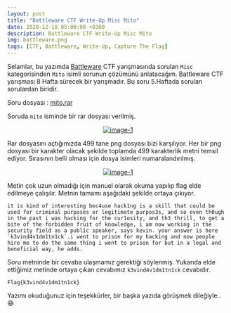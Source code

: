 ```yaml
---
layout: post
title: "Battleware CTF Write-Up Misc Mito"
date: 2020-12-18 05:00:00 +0300
description: Battleware CTF Write-Up Misc Mito
img: battleware.png
tags: [CTF, Battleware, Write-Up, Capture The Flag]
---
```

Selamlar, bu yazımda [Battleware] CTF yarışmasında sorulan `Misc` kategorisinden `Mito` isimli sorunun çözümünü anlatacağım. Battleware CTF yarışması 8 Hafta sürecek bir yarışmadır. Bu soru 5.Haftada sorulan sorulardan biridir.

Soru dosyası : [mito.rar]

Soruda `mito` isminde bir rar dosyası verilmiş.

<center>
  <div>
      <a class="example-image-link" href="{{site.baseurl}}/assets/img/bw-40.png" data-lightbox="example-1"><img class="example-image" src="{{site.baseurl}}/assets/img/bw-40.png" alt="image-1" /></a>
	</div>
</center>

Rar dosyasını açtığımızda 499 tane png dosyası bizi karşılıyor. Her bir png dosyası bir karakter olacak şekilde toplamda 499 karakterlik metni temsil ediyor. Sırasının belli olması için dosya isimleri numaralandırılmış.

<center>
  <div>
      <a class="example-image-link" href="{{site.baseurl}}/assets/img/bw-41.png" data-lightbox="example-1"><img class="example-image" src="{{site.baseurl}}/assets/img/bw-41.png" alt="image-1" /></a>
	</div>
</center>

Metin çok uzun olmadığı için manuel olarak okuma yapılıp flag elde edilmeye çalışılır. Metnin tamamı aşağıdaki şekilde ortaya çıkıyor.

```
it is kind of interesting bec4use hack1ng is a skill that could be used for criminal purposes or legitimate purpos3s, and so even th0ugh in the past i was hacking for the cur1osity, and th3 thrill, to get a bite of the forbidden fruit of knowledge, i am now working in the security field as a public speaker, says kevin. your answer is here `k3vind4v1dm1tn1ck`.i went to prison for my hacking and now people hire me to do the same thing i went to prison for but in a legal and beneficial way, he adds.
```

Soru metninde bir cevaba ulaşmamız gerektiği söylenmiş. Yukarıda elde ettiğimiz metinde ortaya çıkan cevabımız `k3vind4v1dm1tn1ck` cevabıdır.

```
Flag{k3vind4v1dm1tn1ck}
```

Yazımı okuduğunuz için teşekkürler, bir başka yazıda görüşmek dileğiyle.. :smile:

[Battleware]: https://battleware.zone/
[mito.rar]: {{site.baseurl}}/assets/files/mito.rar

